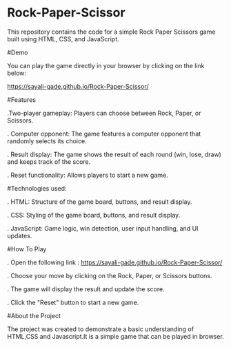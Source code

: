 # Rock-Paper-Scissor

This repository contains the code for a simple Rock Paper Scissors game built using HTML, CSS, and JavaScript. 

#Demo

You can play the game directly in your browser by clicking on the link below:

https://sayali-gade.github.io/Rock-Paper-Scissor/

#Features
 
.Two-player gameplay: Players can choose between Rock, Paper, or Scissors.
 
. Computer opponent: The game features a computer opponent that randomly selects its choice.
 
. Result display: The game shows the result of each round (win, lose, draw) and keeps track of the score.
 
. Reset functionality: Allows players to start a new game.

#Technologies used: 
 
. HTML: Structure of the game board, buttons, and result display.
 
. CSS: Styling of the game board, buttons, and result display.
 
. JavaScript: Game logic, win detection, user input handling, and UI updates.

#How To Play

. Open the following link : https://sayali-gade.github.io/Rock-Paper-Scissor/

. Choose your move by clicking on the Rock, Paper, or Scissors buttons.
 
. The game will display the result and update the score.
 
. Click the "Reset" button to start a new game.

#About the Project

The project was created to demonstrate a basic understanding of HTML,CSS and Javascript.It is a simple game that can be played in browser.

 
